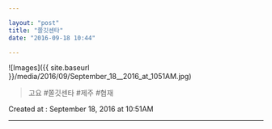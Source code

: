 ```yaml
---

layout: "post"  
title: "쫄깃센타"  
date: "2016-09-18 10:44"

---
```


![Images]({{ site.baseurl }}/media/2016/09/September_18__2016_at_1051AM.jpg)

> 고요 #쫄깃센타 #제주 #협재

Created at : September 18, 2016 at 10:51AM

---
